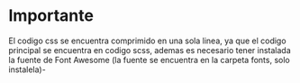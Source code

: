 # Importante
El codigo css se encuentra comprimido en una sola linea, ya que el codigo principal se encuentra
en codigo scss, ademas es necesario tener instalada la fuente de Font Awesome (la fuente se encuentra en la carpeta fonts, solo instalela)-